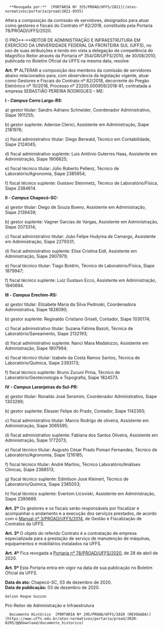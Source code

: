       **Revogada por:**  [PORTARIA Nº 355/PROAD/UFFS/2021](/atos-normativos/portaria/proad/2021-0355) 

   Altera a composição da comissão de servidores, designados para atuar como gestores e fiscais do Contrato nº 62/2018, constituída pela Portaria 78/PROAD/UFFS/2020.  

O PRÓ**-**REITOR DE ADMINISTRAÇÃO E INFRAESTRUTURA EM EXERCÍCIO DA UNIVERSIDADE FEDERAL DA FRONTEIRA SUL (UFFS), no uso de suas atribuições e tendo em vista a delegação de competência do Magnífico Reitor através da Portaria nº 354/GR/UFFS/2010, de 30/08/2010, publicada no Boletim Oficial da UFFS na mesma data, resolve: 

 **Art. 1º** ALTERAR a composição dos membros da comissão de servidores abaixo relacionados para, com observância da legislação vigente, atuar como Gestores e Fiscais do Contrato nº 62/2018, decorrente do Pregão Eletrônico nº 10/2018, Processo nº 23205.000959/2018-81, contratada a empresa SEBASTIÃO PEREIRA RODRIGUES – ME: 

 **I - *Campus* Cerro Largo-RS:**

 a) gestor titular: Sandro Adriano Schneider, Coordenador Administrativo, Siape 1911255;

 b) gestor suplente: Adenise Clerici, Assistente em Administração, Siape 2181976;

 c) fiscal administrativo titular: Diego Berwald, Técnico em Contabilidade, Siape 2124045;

 d) fiscal administrativo suplente: Luis Antônio Guterres Haas, Assistente em Administração, Siape 1906825;

 e) fiscal técnico titular: Júlio Roberto Pellenz, Técnico de Laboratório/Agronomia, Siape 2385954;

 f) fiscal técnico suplente: Gustavo Steinmetz, Técnico de Laboratório/Física, Siape 2384614.

 **II - *Campus* Chapecó-SC:**

 a) gestor titular: Diego de Souza Boeno, Assistente em Administração, Siape 2139439;

 b) gestor suplente: Vagner Garcias de Vargas, Assistente em Administração, Siape 2073314;

 c) fiscal administrativo titular: João Felipe Hudyma de Camargo, Assistente em Administração, Siape 2279331;

 d) fiscal administrativo suplente: Elise Cristina Eidt, Assistente em Administração, Siape 2907979;

 e) fiscal técnico titular: Tiago Boldrin, Técnico de Laboratório/Física, Siape 1879947;

 f) fiscal técnico suplente: Luiz Gustavo Ecco, Assistente em Administração, 1940694. 

 **III - *Campus* Erechim-RS:**

 a) gestor titular: Elizabete Maria da Silva Pedroski, Coordenadora Administrativa, Siape 1828090;

 b) gestor suplente: Reginaldo Cristiano Griseli, Contador, Siape 1030174;

 c) fiscal administrativo titular: Suzana Fátima Bazoti, Técnica de Laboratório/Saneamento, Siape 2132193;

 d) fiscal administrativo suplente: Nanci Mara Madalozzo, Assistente em Administração, Siape 1807994;

 e) fiscal técnico titular: Izabele da Costa Ramos Santos, Técnica de Laboratório/Química, Siape 2393173;

 f) fiscal técnico suplente: Bruno Zucuni Prina, Técnico de Laboratório/Geotecnologia e Topografia, Siape 1824573. 

 **IV - *Campus* Laranjeiras do Sul-PR:**

 a) gestor titular: Ronaldo José Seramim, Coordenador Administrativo, Siape 1303289;

 b) gestor suplente: Eleazer Felipe do Prado, Contador, Siape 1142393;

 c) fiscal administrativo titular: Marcio Rodrigo de oliveira, Assistente em Administração, Siape 3065595;

 d) fiscal administrativo suplente: Fabiana dos Santos Oliveira, Assistente em Administração, Siape 1772073;

 e) fiscal técnico titular: Augusto César Prado Pomari Fernandes, Técnico de Laboratório/Agronomia, Siape 1216185;

 f) fiscal técnico titular: André Martins, Técnico Laboratório/Análises Clínicas, Siape 2388513;

 g) fiscal técnico suplente: Edmilson José Kleinert, Técnico de Laboratório/Química, Siape 2385053;

 h) fiscal técnico suplente: Evertom Licoviski, Assistente em Administração, Siape 2390689. 

 **Art. 2º** Os gestores e os fiscais serão responsáveis por fiscalizar e acompanhar o andamento e a execução dos serviços prestados, de acordo com o [Manual nº 3/PROAD/UFFS/2014](https://www.uffs.edu.br/atos-normativos/manual/proad/2014-0003), de Gestão e Fiscalização de Contratos da UFFS.

 **Art. 3º** O objeto do referido Contrato é a contratação de empresa especializada para a prestação de serviço de manutenção de máquinas, equipamentos e mobiliários instalados na UFFS. 

 **Art. 4º** Fica revogada a [Portaria nº 78/PROAD/UFFS/2020](https://www.uffs.edu.br/atos-normativos/portaria/proad/2020-0078), de 28 de abril de 2020.

 **Art. 5º** Esta Portaria entra em vigor na data de sua publicação no Boletim Oficial da UFFS.

   **Data do ato:** Chapecó-SC, 03 de dezembro de 2020.   
 **Data de publicação:**  03 de dezembro de 2020. 

    Gelson Roque Guzzon   
 Pró-Reitor de Administração e Infraestrutura 

      Documento Histórico  [PORTARIA Nº 295/PROAD/UFFS/2020 (REVOGADA)](https://www.uffs.edu.br/atos-normativos/portaria/proad/2020-0295/@@download/documento_historico)     
      